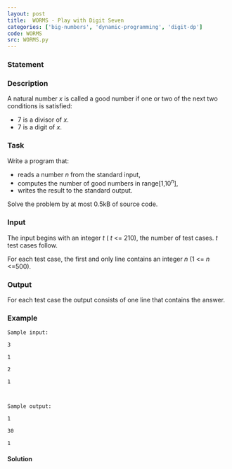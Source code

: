 ```yaml
---
layout: post
title:  WORMS - Play with Digit Seven
categories: ['big-numbers', 'dynamic-programming', 'digit-dp']
code: WORMS
src: WORMS.py
---
```


### **Statement**

### Description

A natural number _x_ is called a good number if one or two of the next two
conditions is satisfied:

  * 7 is a divisor of _x_. 
  * 7 is a digit of _x_.

### Task

Write a program that:

  * reads a number _n_ from the standard input, 
  * computes the number of good numbers in range[1,10<sup>n</sup>], 
  * writes the result to the standard output.

Solve the problem by at most 0.5kB of source code.

### Input

The input begins with an integer _t_ ( _t_ <= 210), the number of test cases.
_t_ test cases follow.

For each test case, the first and only line contains an integer _n_ (1 <= _n_
<=500).

### Output

For each test case the output consists of one line that contains the answer.

### Example

    
    
    Sample input:
    3
    1
    2
    1
    
    Sample output:
    1
    30
    1
    



#### **Solution**



